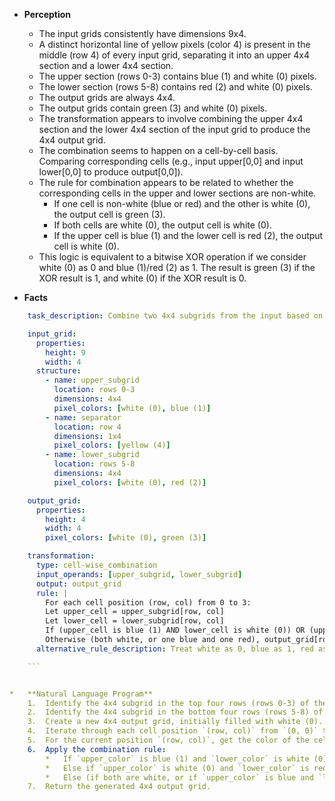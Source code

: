 *   **Perception**
    *   The input grids consistently have dimensions 9x4.
    *   A distinct horizontal line of yellow pixels (color 4) is present in the middle (row 4) of every input grid, separating it into an upper 4x4 section and a lower 4x4 section.
    *   The upper section (rows 0-3) contains blue (1) and white (0) pixels.
    *   The lower section (rows 5-8) contains red (2) and white (0) pixels.
    *   The output grids are always 4x4.
    *   The output grids contain green (3) and white (0) pixels.
    *   The transformation appears to involve combining the upper 4x4 section and the lower 4x4 section of the input grid to produce the 4x4 output grid.
    *   The combination seems to happen on a cell-by-cell basis. Comparing corresponding cells (e.g., input upper[0,0] and input lower[0,0] to produce output[0,0]).
    *   The rule for combination appears to be related to whether the corresponding cells in the upper and lower sections are non-white.
        *   If one cell is non-white (blue or red) and the other is white (0), the output cell is green (3).
        *   If both cells are white (0), the output cell is white (0).
        *   If the upper cell is blue (1) and the lower cell is red (2), the output cell is white (0).
    *   This logic is equivalent to a bitwise XOR operation if we consider white (0) as 0 and blue (1)/red (2) as 1. The result is green (3) if the XOR result is 1, and white (0) if the XOR result is 0.

*   **Facts**
    
```yaml
    task_description: Combine two 4x4 subgrids from the input based on a cell-wise logical operation to produce a 4x4 output grid.

    input_grid:
      properties:
        height: 9
        width: 4
      structure:
        - name: upper_subgrid
          location: rows 0-3
          dimensions: 4x4
          pixel_colors: [white (0), blue (1)]
        - name: separator
          location: row 4
          dimensions: 1x4
          pixel_colors: [yellow (4)]
        - name: lower_subgrid
          location: rows 5-8
          dimensions: 4x4
          pixel_colors: [white (0), red (2)]

    output_grid:
      properties:
        height: 4
        width: 4
        pixel_colors: [white (0), green (3)]

    transformation:
      type: cell-wise_combination
      input_operands: [upper_subgrid, lower_subgrid]
      output: output_grid
      rule: |
        For each cell position (row, col) from 0 to 3:
        Let upper_cell = upper_subgrid[row, col]
        Let lower_cell = lower_subgrid[row, col]
        If (upper_cell is blue (1) AND lower_cell is white (0)) OR (upper_cell is white (0) AND lower_cell is red (2)), then output_grid[row, col] is green (3).
        Otherwise (both white, or one blue and one red), output_grid[row, col] is white (0).
      alternative_rule_description: Treat white as 0, blue as 1, red as 1. Perform XOR. If result is 1, output green (3). If result is 0, output white (0).

    ```


*   **Natural Language Program**
    1.  Identify the 4x4 subgrid in the top four rows (rows 0-3) of the input grid (let's call this `upper_grid`).
    2.  Identify the 4x4 subgrid in the bottom four rows (rows 5-8) of the input grid (let's call this `lower_grid`). The yellow separator line in row 4 is ignored.
    3.  Create a new 4x4 output grid, initially filled with white (0).
    4.  Iterate through each cell position `(row, col)` from `(0, 0)` to `(3, 3)`.
    5.  For the current position `(row, col)`, get the color of the cell from `upper_grid` (let this be `upper_color`) and the color of the cell from `lower_grid` (let this be `lower_color`).
    6.  Apply the combination rule:
        *   If `upper_color` is blue (1) and `lower_color` is white (0), set the output grid cell at `(row, col)` to green (3).
        *   Else if `upper_color` is white (0) and `lower_color` is red (2), set the output grid cell at `(row, col)` to green (3).
        *   Else (if both are white, or if `upper_color` is blue and `lower_color` is red), set the output grid cell at `(row, col)` to white (0).
    7.  Return the generated 4x4 output grid.